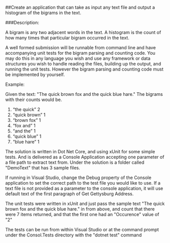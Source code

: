 ##Create an application that can take as input any text file and output a histogram of the bigrams in the text.

###Description:

A bigram is any two adjacent words in the text. A histogram is the count of how many times that particular bigram occurred in the text. 

A well formed submission will be runnable from command line and have accompanying unit tests for the bigram parsing and counting code. You may do this in any language you wish and use any framework or data structures you wish to handle reading the files, building up the output, and running the unit tests. However the bigram parsing and counting code must be implemented by yourself.

Example:

Given the text: "The quick brown fox and the quick blue hare." The bigrams with their counts would be.

1. “the quick” 2
2. “quick brown” 1
3. “brown fox” 1
4. “fox and” 1
5. “and the” 1
6. “quick blue” 1
7. “blue hare” 1

The solution is written in Dot Net Core, and using xUnit for some simple tests. And is delivered as a Console Application accepting one parameter of a file path to extract text from. Under the solution is a folder called "DemoText" that has 3 sample files. 

If running in Visual Studio, change the Debug property of the Console application to set the correct path to the test file you would like to use. If a text file is not provided as a parameter to the console application, it will use default text of the first paragraph of Get Gettysburg Address.

The unit tests were written in xUnit and just pass the sample text "The quick brown fox and the quick blue hare." in from above, and count that there were 7 items returned, and that the first one had an "Occurence" value of "2"

The tests can be run from within Visual Studio or at the command prompt under the Consol.Tests directory with the "dotnet test" command
